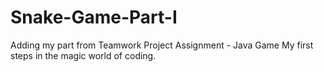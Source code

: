 # Snake-Game-Part-I
Adding my part from Teamwork Project Assignment - Java Game
My first steps in the magic world of coding.
